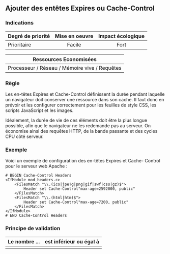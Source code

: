 ## Ajouter des entêtes Expires ou Cache-Control
### Indications
| Degré de priorité |      Mise en oeuvre       |  Impact écologique    | 
|-------------------|:-------------------------:|:---------------------:|
| Prioritaire       |  Facile                   |    Fort               | 


|Ressources Economisées                                      |
|:----------------------------------------------------------:|
|  Processeur / Réseau / Mémoire vive / Requêtes  |

### Règle
Les en-têtes Expires et Cache-Control définissent la durée pendant laquelle un navigateur doit conserver une ressource dans son cache. Il faut donc en prévoir et les configurer correctement pour les feuilles de style CSS, les scripts JavaScript et les images.

Idéalement, la durée de vie de ces éléments doit être la plus longue possible, afin que le navigateur ne les redemande pas au serveur. On économise ainsi des requêtes HTTP, de la bande passante et des cycles CPU côté serveur.

### Exemple
Voici un exemple de configuration des en-têtes Expires et Cache- Control pour le serveur web Apache :
```apacheconf
# BEGIN Cache-Control Headers
<IfModule mod_headers.c>
    <FilesMatch "\\.(ico|jpe?g|png|gif|swf|css|gz)$">
        Header set Cache-Control"max-age=2592000, public"
    </FilesMatch>
    <FilesMatch "\\.(html|htm)$">
        Header set Cache-Control"max-age=7200, public"
    </FilesMatch>
</IfModule>
# END Cache-Control Headers
```

### Principe de validation

| Le nombre ...     | est inférieur ou égal à   |  
|-------------------|:-------------------------:|
|   |   |
